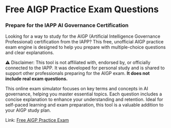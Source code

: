 # Free AIGP Practice Exam Questions 
### Prepare for the IAPP AI Governance Certification

Looking for a way to study for the AIGP (Artificial Intelligence Governance Professional) certification from the IAPP? This free, unofficial AIGP practice exam engine is designed to help you prepare with multiple-choice questions and clear explanations.

⚠️ Disclaimer: This tool is not affiliated with, endorsed by, or officially connected to the IAPP. It was developed for personal study and is shared to support other professionals preparing for the AIGP exam. **It does not include real exam questions.**

This online exam simulator focuses on key terms and concepts in AI governance, helping you master essential topics. Each question includes a concise explanation to enhance your understanding and retention. Ideal for self-paced learning and exam preparation, this tool is a valuable addition to your AIGP study plan.

Link: [ Free AIGP Practice Exam](https://citizendb.github.io/AIGP/index.html)
